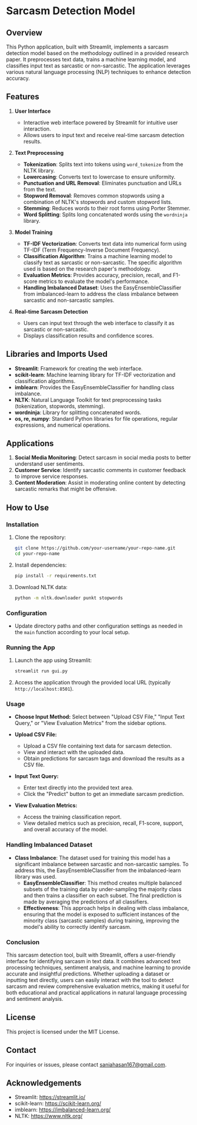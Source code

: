 # Sarcasm Detection Model

## Overview
This Python application, built with Streamlit, implements a sarcasm detection model based on the methodology outlined in a provided research paper. It preprocesses text data, trains a machine learning model, and classifies input text as sarcastic or non-sarcastic. The application leverages various natural language processing (NLP) techniques to enhance detection accuracy.

## Features

1. **User Interface**
   - Interactive web interface powered by Streamlit for intuitive user interaction.
   - Allows users to input text and receive real-time sarcasm detection results.

2. **Text Preprocessing**
   - **Tokenization**: Splits text into tokens using `word_tokenize` from the NLTK library.
   - **Lowercasing**: Converts text to lowercase to ensure uniformity.
   - **Punctuation and URL Removal**: Eliminates punctuation and URLs from the text.
   - **Stopword Removal**: Removes common stopwords using a combination of NLTK's stopwords and custom stopword lists.
   - **Stemming**: Reduces words to their root forms using Porter Stemmer.
   - **Word Splitting**: Splits long concatenated words using the `wordninja` library.

3. **Model Training**
   - **TF-IDF Vectorization**: Converts text data into numerical form using TF-IDF (Term Frequency-Inverse Document Frequency).
   - **Classification Algorithm**: Trains a machine learning model to classify text as sarcastic or non-sarcastic. The specific algorithm used is based on the research paper's methodology.
   - **Evaluation Metrics**: Provides accuracy, precision, recall, and F1-score metrics to evaluate the model's performance.
   - **Handling Imbalanced Dataset**: Uses the EasyEnsembleClassifier from imbalanced-learn to address the class imbalance between sarcastic and non-sarcastic samples.

4. **Real-time Sarcasm Detection**
   - Users can input text through the web interface to classify it as sarcastic or non-sarcastic.
   - Displays classification results and confidence scores.

## Libraries and Imports Used
- **Streamlit**: Framework for creating the web interface.
- **scikit-learn**: Machine learning library for TF-IDF vectorization and classification algorithms.
- **imblearn**: Provides the EasyEnsembleClassifier for handling class imbalance.
- **NLTK**: Natural Language Toolkit for text preprocessing tasks (tokenization, stopwords, stemming).
- **wordninja**: Library for splitting concatenated words.
- **os, re, numpy**: Standard Python libraries for file operations, regular expressions, and numerical operations.

## Applications
1. **Social Media Monitoring**: Detect sarcasm in social media posts to better understand user sentiments.
2. **Customer Service**: Identify sarcastic comments in customer feedback to improve service responses.
3. **Content Moderation**: Assist in moderating online content by detecting sarcastic remarks that might be offensive.

## How to Use

### Installation
1. Clone the repository:
   ```sh
   git clone https://github.com/your-username/your-repo-name.git
   cd your-repo-name
   ```
2. Install dependencies:
   ```sh
   pip install -r requirements.txt
   ```
3. Download NLTK data:
   ```sh
   python -m nltk.downloader punkt stopwords
   ```

### Configuration
- Update directory paths and other configuration settings as needed in the `main` function according to your local setup.

### Running the App
1. Launch the app using Streamlit:
   ```sh
   streamlit run gui.py
   ```
2. Access the application through the provided local URL (typically `http://localhost:8501`).

### Usage

- **Choose Input Method:** Select between "Upload CSV File," "Input Text Query," or "View Evaluation Metrics" from the sidebar options.
  
- **Upload CSV File:**
  - Upload a CSV file containing text data for sarcasm detection.
  - View and interact with the uploaded data.
  - Obtain predictions for sarcasm tags and download the results as a CSV file.

- **Input Text Query:**
  - Enter text directly into the provided text area.
  - Click the "Predict" button to get an immediate sarcasm prediction.

- **View Evaluation Metrics:**
  - Access the training classification report.
  - View detailed metrics such as precision, recall, F1-score, support, and overall accuracy of the model.

### Handling Imbalanced Dataset

- **Class Imbalance**: The dataset used for training this model has a significant imbalance between sarcastic and non-sarcastic samples. To address this, the EasyEnsembleClassifier from the imbalanced-learn library was used.
  - **EasyEnsembleClassifier**: This method creates multiple balanced subsets of the training data by under-sampling the majority class and then trains a classifier on each subset. The final prediction is made by averaging the predictions of all classifiers.
  - **Effectiveness**: This approach helps in dealing with class imbalance, ensuring that the model is exposed to sufficient instances of the minority class (sarcastic samples) during training, improving the model's ability to correctly identify sarcasm.

### Conclusion

This sarcasm detection tool, built with Streamlit, offers a user-friendly interface for identifying sarcasm in text data. It combines advanced text processing techniques, sentiment analysis, and machine learning to provide accurate and insightful predictions. Whether uploading a dataset or inputting text directly, users can easily interact with the tool to detect sarcasm and review comprehensive evaluation metrics, making it useful for both educational and practical applications in natural language processing and sentiment analysis.

## License
This project is licensed under the MIT License.

## Contact
For inquiries or issues, please contact saniahasan167@gmail.com.

## Acknowledgements
- Streamlit: https://streamlit.io/
- scikit-learn: https://scikit-learn.org/
- imblearn: https://imbalanced-learn.org/
- NLTK: https://www.nltk.org/
